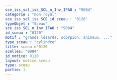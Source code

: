 ```yaml
---
sce_iss_scl_iss_SCL_n_Inv_IFAO : "9084"
categorie : "non royal"
sce_iss_scl_iss_SCE_id_sceau : "0120"
typeObjet : "Sceau"
sce_iss_SCL_n_Inv_IFAO : "9084"
id_sceau : "0120"
motif : "grands lézards, scorpion, animaux, ..."
type_sceau : "cylindre"
title: sceau n°0120
scelles: "9084"
id_notice: 0120
layout: notice_sceau
type: sceau
partie: 1
---
```

